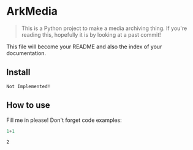 # ArkMedia
> This is a Python project to make a media archiving thing. If you're reading this, hopefully it is by looking at a past commit!


This file will become your README and also the index of your documentation.

## Install

`Not Implemented!`

## How to use

Fill me in please! Don't forget code examples:

```python
1+1
```




    2


